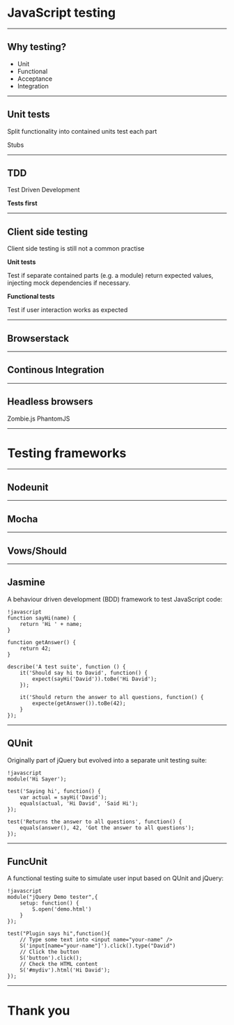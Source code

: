 # JavaScript testing

---

## Why testing?

- Unit
- Functional
- Acceptance
- Integration

---

## Unit tests

Split functionality into contained units
test each part

Stubs

---

## TDD

Test Driven Development

__Tests first__

---

## Client side testing

Client side testing is still not a common practise

__Unit tests__

Test if separate contained parts (e.g. a module) return expected values,
injecting mock dependencies if necessary.


__Functional tests__

Test if user interaction works as expected

---

## Browserstack

<!-- David -->

---

## Continous Integration

<!-- David -->

---

## Headless browsers

Zombie.js
PhantomJS

---

# Testing frameworks

---

## Nodeunit

<!-- David -->

---

## Mocha

<!-- Eric -->

---

## Vows/Should

<!-- Eric -->

---

## Jasmine

<!-- David -->

A behaviour driven development (BDD) framework to test JavaScript code:

	!javascript
	function sayHi(name) {
		return 'Hi ' + name;
	}

	function getAnswer() {
		return 42;
	}

	describe('A test suite', function () {
		it('Should say hi to David', function() {
			expect(sayHi('David')).toBe('Hi David');
		});

		it('Should return the answer to all questions, function() {
			expecte(getAnswer()).toBe(42);
		}
    });

---

## QUnit

<!-- David -->

Originally part of jQuery but evolved into a separate unit testing suite:

	!javascript
	module('Hi Sayer');

	test('Saying hi', function() {
		var actual = sayHi('David');
		equals(actual, 'Hi David', 'Said Hi');
	});

	test('Returns the answer to all questions', function() {
		equals(answer(), 42, 'Got the answer to all questions');
	});

---

<!-- David -->

## FuncUnit

A functional testing suite to simulate user input based on QUnit and jQuery:

	!javascript
	module("jQuery Demo tester",{
		setup: function() {
			S.open('demo.html')
		}
	});

	test("Plugin says hi",function(){
		// Type some text into <input name="your-name" />
		S('input[name="your-name"]').click().type("David")
		// Click the button
		S('button').click();
		// Check the HTML content
		S('#mydiv').html('Hi David');
    });

---

# Thank you
